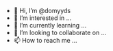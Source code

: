 - 👋 Hi, I’m @domyyds
- 👀 I’m interested in ...
- 🌱 I’m currently learning ...
- 💞️ I’m looking to collaborate on ...
- 📫 How to reach me ...

<!---
domyyds/domyyds is a ✨ special ✨ repository because its `README.md` (this file) appears on your GitHub profile.
You can click the Preview link to take a look at your changes.
--->
